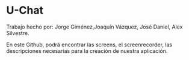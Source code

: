 # U-Chat
Trabajo hecho por: Jorge Giménez,Joaquín Vázquez, José Daniel, Alex Silvestre.

En este Github, podrá encontrar las screens, el screenrecorder, las descripciones necesarias para la creación de nuestra aplicación.


